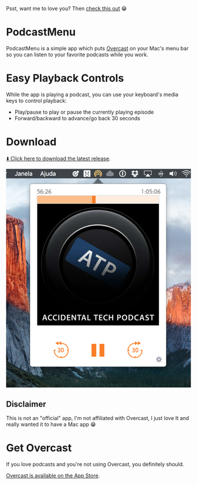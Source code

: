 Psst, want me to love you? Then [check this out](https://getbrowserhub.com) 😁

# PodcastMenu

PodcastMenu is a simple app which puts [Overcast](https://overcast.fm) on your Mac's menu bar so you can listen to your favorite podcasts while you work.

# Easy Playback Controls
While the app is playing a podcast, you can use your keyboard's media keys to control playback:

* Play/pause to play or pause the currently playing episode
* Forward/backward to advance/go back 30 seconds

# Download

[⬇️ Click here to download the latest release](https://github.com/insidegui/PodcastMenu/raw/master/Releases/PodcastMenu_v1.1.2.zip).

![screenshot](screenshot.png)

## Disclaimer

This is not an "official" app, I'm not affiliated with Overcast, I just love It and really wanted it to have a Mac app 😁

# Get Overcast

If you love podcasts and you're not using Overcast, you definitely should. 

[Overcast is available on the App Store](https://itunes.apple.com/app/overcast-podcast-player/id888422857).
